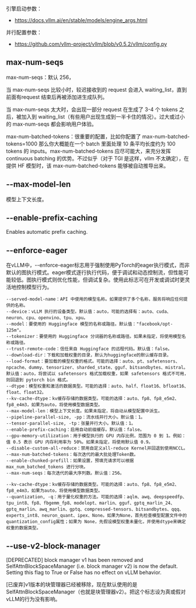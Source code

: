 


引擎启动参数：

- https://docs.vllm.ai/en/stable/models/engine_args.html

并行配置参数：

- https://github.com/vllm-project/vllm/blob/v0.5.2/vllm/config.py



## max-num-seqs

max-num-seqs：默认 256，

当 max-num-seqs 比较小时，较迟接收到的 request 会进入 waiting_list，直到前面有request 结束后再被添加进生成队列。

当 max-num-seqs 太大时，会出现一部分 request 在生成了 3-4 个 tokens 之后，被加入到 waiting_list（有些用户出现生成到一半卡住的情况）。过大或过小的 max-num-seqs 都会影响用户体验。


max-num-batched-tokens：很重要的配置，比如你配置了 max-num-batched-tokens=1000 那么你大概能在一个 batch 里面处理 10 条平均长度约为 100 tokens 的 inputs。max-num-batched-tokens 应尽可能大，来充分发挥 continuous batching 的优势。不过似乎（对于 TGI 是这样，vllm 不太确定），在提供 HF 模型时，该 max-num-batched-tokens 能够被自动推导出来。



## --max-model-len  

模型上下文长度。


## --enable-prefix-caching

Enables automatic prefix caching.


## --enforce-eager


在vLLM中，--enforce-eager标志用于强制使用PyTorch的eager执行模式，而非默认的图执行模式。eager模式逐行执行代码，便于调试和动态控制流，但性能可能较低。图执行模式则优化性能，但调试复杂。使用此标志可在开发或调试时更灵活地控制模型行为。




```
--served-model-name：API 中使用的模型名称。如果提供了多个名称，服务将响应任何提供的名称。
--device：vLLM 执行的设备类型。默认值：auto，可能的选择有：auto、cuda、neuron、cpu、openvino、tpu、xpu。
--model：要使用的 Huggingface 模型的名称或路径。默认值："facebook/opt-125m"。
--tokenizer：要使用的 Huggingface 分词器的名称或路径。如果未指定，将使用模型名称或路径。
--trust-remote-code：信任来自 Huggingface 的远程代码。默认值：false。
--download-dir：下载和加载权重的目录，默认为huggingface的默认缓存目录。
--load-format：要加载的模型权重的格式。可能的选择：auto、pt、safetensors、npcache、dummy、tensorizer、sharded_state、gguf、bitsandbytes、mistral。默认值：auto，将尝试以 safetensors 格式加载权重，如果 safetensors 格式不可用，则回退到 pytorch bin 格式。
--dtype：模型权重和激活的数据类型。可能的选择：auto、half、float16、bfloat16、float、float32。
--kv-cache-dtype：kv缓存存储的数据类型。可能的选择：auto、fp8、fp8_e5m2、fp8_e4m3，如果为auto，将使用模型数据类型。
--max-model-len：模型上下文长度。如果未指定，将自动从模型配置中派生。
--pipeline-parallel-size, -pp：流水线并行大小。默认值：1。
--tensor-parallel-size, -tp：张量并行大小。默认值：1。
--enable-prefix-caching：启用自动前缀缓存。默认值：false。
--gpu-memory-utilization：用于模型执行的 GPU 内存比例，范围为 0 到 1。例如：值 0.5 表示 GPU 内存利用率为 50%。如果未指定，将使用默认值 0.9。
--disable-custom-all-reduce：禁用自定义all-reduce Kernel并回退到使用NCCL。
--max-num-batched-tokens：每次迭代的最大批处理Token数。
--enable-chunked-prefill：如果设置，预填充请求可以根据 max_num_batched_tokens 进行分块。
--max-num-seqs：每次迭代的最大序列数。默认值：256。
```


```
--kv-cache-dtype：kv缓存存储的数据类型。可能的选择：auto、fp8、fp8_e5m2、fp8_e4m3，如果为auto，将使用模型数据类型。
--quantization, -q：用于量化权重的方法。可能的选择：aqlm、awq、deepspeedfp、tpu_int8、fp8、fbgemm_fp8、modelopt、marlin、gguf、gptq_marlin_24、gptq_marlin、awq_marlin、gptq、compressed-tensors、bitsandbytes、qqq、experts_int8、neuron_quant、ipex、None。如果为None，首先检查模型配置文件中的quantization_config属性；如果为 None，先假设模型权重未量化，并使用dtype来确定权重的数据类型。
```



## --use-v2-block-manager

[DEPRECATED] block manager v1 has been removed and SelfAttnBlockSpaceManager (i.e. block manager v2) is now the default.  Setting this flag to True or False has no effect on vLLM behavior.


[已废弃]v1版本的块管理器已经被移除，现在默认使用的是SelfAttnBlockSpaceManager（也就是块管理器v2）。把这个标志设为真或假对vLLM的行为没有影响。







